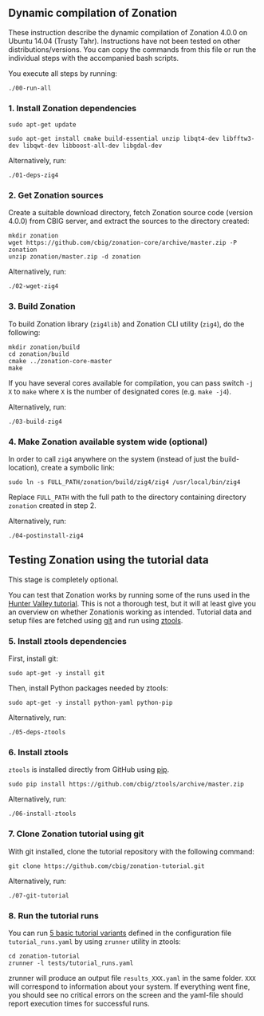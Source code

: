 ## Dynamic compilation of Zonation

These instruction describe the dynamic compilation of Zonation 4.0.0 on Ubuntu 14.04 (Trusty Tahr). Instructions have 
not been tested on other distributions/versions. You can copy the commands from this file or run the individual 
steps with the accompanied bash scripts. 

You execute all steps by running:

```
./00-run-all
```

### 1. Install Zonation dependencies

```
sudo apt-get update

sudo apt-get install cmake build-essential unzip libqt4-dev libfftw3-dev libqwt-dev libboost-all-dev libgdal-dev
``` 

Alternatively, run:

```
./01-deps-zig4
```

### 2. Get Zonation sources

Create a suitable download directory, fetch Zonation source code (version 4.0.0) from CBIG server, and extract the sources to the directory created:

```
mkdir zonation
wget https://github.com/cbig/zonation-core/archive/master.zip -P zonation
unzip zonation/master.zip -d zonation
```

Alternatively, run:

```
./02-wget-zig4
```

### 3. Build Zonation

To build Zonation library (`zig4lib`) and Zonation CLI utility (`zig4`), do the following:

```
mkdir zonation/build
cd zonation/build
cmake ../zonation-core-master
make
```

If you have several cores available for compilation, you can pass switch `-j X` to `make` where `X` is the number of designated cores (e.g. `make -j4`).

Alternatively, run:

```
./03-build-zig4
```

### 4. Make Zonation available system wide (optional)

In order to call `zig4` anywhere on the system (instead of just the build-location), create a symbolic link:

```
sudo ln -s FULL_PATH/zonation/build/zig4/zig4 /usr/local/bin/zig4
```

Replace `FULL_PATH` with the full path to the directory containing directory `zonation` created in step 2.

Alternatively, run:

```
./04-postinstall-zig4
```

## Testing Zonation using the tutorial data

This stage is completely optional.

You can test that Zonation works by running some of the runs used in the [Hunter Valley tutorial](https://github.com/cbig/zonation-tutorial). This is not a thorough test, but it will at least give you an overview on whether Zonationis working as intended. Tutorial data and setup files are fetched using [git](http://git-scm.com/) and run using [ztools](https://github.com/cbig/ztools).

### 5. Install ztools dependencies

First, install git:

```
sudo apt-get -y install git
```

Then, install Python packages needed by ztools:

```
sudo apt-get -y install python-yaml python-pip 
```

Alternatively, run:

```
./05-deps-ztools
```

### 6. Install ztools

`ztools` is installed directly from GitHub using [pip](http://www.pip-installer.org/en/latest/).

```
sudo pip install https://github.com/cbig/ztools/archive/master.zip
```

Alternatively, run:

```
./06-install-ztools
```

### 7. Clone Zonation tutorial using git

With git installed, clone the tutorial repository with the following command:

```
git clone https://github.com/cbig/zonation-tutorial.git
``` 

Alternatively, run:

```
./07-git-tutorial
```

### 8. Run the tutorial runs

You can run [5 basic tutorial variants](https://github.com/cbig/zonation-tutorial/tree/master/basic) defined in the configuration file `tutorial_runs.yaml` by using `zrunner` utility in ztools:

```
cd zonation-tutorial
zrunner -l tests/tutorial_runs.yaml
```

zrunner will produce an output file `results_XXX.yaml` in the same folder. `XXX` will correspond to information about your system. If everything went fine, you should see no critical errors on the screen and the yaml-file should report execution times for successful runs.
